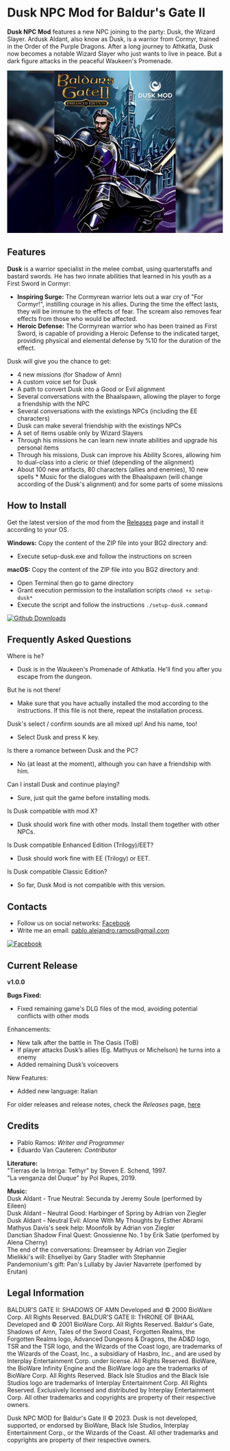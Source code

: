 # Dusk NPC Mod for Baldur's Gate II

**Dusk NPC Mod** features a new NPC joining to the party: Dusk, the Wizard Slayer.
Ardusk Aldant, also know as Dusk, is a warrior from Cormyr, trained in the Order of the Purple Dragons. After a long journey to Athkatla, Dusk now becomes a notable Wizard Slayer who just wants to live in peace. But a dark figure attacks in the peaceful Waukeen's Promenade.

<p align="center">
    <img src="docs/images/screenshots/screenshot_11.jpg?raw=true" width="820">
</p>

## Features

**Dusk** is a warrior specialist in the melee combat, using quarterstaffs and bastard swords. He has two innate abilities that learned in his youth as a First Sword in Cormyr:

- **Inspiring Surge:** The Cormyrean warrior lets out a war cry of "For Cormyr!", instilling courage in his allies. During the time the effect lasts, they will be immune to the effects of fear. The scream also removes fear effects from those who would be affected.
- **Heroic Defense:** The Cormyrean warrior who has been trained as First Sword, is capable of providing a Heroic Defense to the indicated target, providing physical and elemental defense by %10 for the duration of the effect.

Dusk will give you the chance to get:
- 4 new missions (for Shadow of Amn)
- A custom voice set for Dusk
- A path to convert Dusk into a Good or Evil alignment
- Several conversations with the Bhaalspawn, allowing the player to forge a friendship with the NPC
- Several conversations with the existings NPCs (including the EE characters)
- Dusk can make several friendship with the existings NPCs
- A set of items usable only by Wizard Slayers
- Through his missions he can learn new innate abilities and upgrade his personal items
- Through his missions, Dusk can improve his Ability Scores, allowing him to dual-class into a cleric or thief (depending of the alignment)
- About 100 new artifacts, 80 characters (allies and enemies), 10 new spells \* Music for the dialogues with the Bhaalspawn (will change according of the Dusk's alignment) and for some parts of some missions

## How to Install
Get the latest version of the mod from the [Releases](https://github.com/RamosPabloA/NPC_Dusk_MOD/releases "Releases") page and install it according to your OS.

**Windows:**
Copy the content of the ZIP file into your BG2 directory and:
- Execute setup-dusk.exe and follow the instructions on screen

**macOS:**
Copy the content of the ZIP file into you BG2 directory and:
- Open Terminal then go to game directory
- Grant execution permission to the installation scripts `chmod +x setup-dusk*`
- Execute the script and follow the instructions `./setup-dusk.command`

[![Github Downloads](https://img.shields.io/github/downloads/RamosPabloA/NPC_Dusk_MOD/total.svg)](https://github.com/RamosPabloA/NPC_Dusk_MOD/releases)

## Frequently Asked Questions

Where is he?
- Dusk is in the Waukeen's Promenade of Athkatla. He'll find you after you escape from the dungeon.

But he is not there!
- Make sure that you have actually installed the mod according to the instructions. If this file is not there, repeat the installation process.

Dusk's select / confirm sounds are all mixed up! And his name, too!
- Select Dusk and press K key.

Is there a romance between Dusk and the PC?
- No (at least at the moment), although you can have a friendship with him.

Can I install Dusk and continue playing?
- Sure, just quit the game before installing mods.

Is Dusk compatible with mod X?
- Dusk should work fine with other mods. Install them together with other NPCs.

Is Dusk compatible Enhanced Edition (Trilogy)/EET?
- Dusk should work fine with EE (Trilogy) or EET.

Is Dusk compatible Classic Edition?
- So far, Dusk Mod is not compatible with this version.

## Contacts

- Follow us on social networks: [Facebook](https://www.facebook.com/bg2duskmod "Facebook")
- Write me an email: pablo.alejandro.ramos@gmail.com 

[![Facebook](https://img.shields.io/badge/Facebook-blue.svg)](https://www.facebook.com/bg2duskmod)

## Current Release

**v1.0.0**

**Bugs Fixed:**

- Fixed remaining game's DLG files of the mod, avoiding potential conflicts with other mods

Enhancements:

- New talk after the battle in The Oasis (ToB)
- If player attacks Dusk’s allies (Eg. Mathyus or Michelson) he turns into a enemy
- Added remaining Dusk’s voiceovers

New Features:

- Added new language: Italian

For older releases and release notes, check the *Releases* page, [here](https://github.com/RamosPabloA/NPC_Dusk_MOD/releases/ "here")

## Credits

- Pablo Ramos: *Writer and Programmer*
- Eduardo Van Cauteren: *Contributor*

**Literature:**  
"Tierras de la Intriga: Tethyr" by Steven E. Schend, 1997.  
"La venganza del Duque" by Pol Rupes, 2019.

**Music:**  
Dusk Aldant - True Neutral: Secunda by Jeremy Soule (performed by Eileen)  
Dusk Aldant - Neutral Good: Harbinger of Spring by Adrian von Ziegler  
Dusk Aldant - Neutral Evil: Alone With My Thoughts by Esther Abrami  
Mathyus Davis's seek help: Moonfolk by Adrian von Ziegler  
Danctian Shadow Final Quest: Gnossienne No. 1 by Erik Satie (perfomed by Alena Cherny)  
The end of the conversations: Dreamseer by Adrian von Ziegler  
Mielikki's will: Ehsellyei by Gary Stadler with Stephannie  
Pandemonium's gift: Pan's Lullaby by Javier Navarrete (perfomed by Erutan)  

## Legal Information

BALDUR'S GATE II: SHADOWS OF AMN Developed and © 2000 BioWare Corp. All Rights
Reserved. BALDUR'S GATE II: THRONE OF BHAAL Developed and © 2001 BioWare
Corp. All Rights Reserved. Baldur's Gate, Shadows of Amn, Tales of the Sword
Coast, Forgotten Realms, the Forgotten Realms logo, Advanced Dungeons & Dragons,
the AD&D logo, TSR and the TSR logo, and the Wizards of the Coast logo, are
trademarks of the Wizards of the Coast, Inc., a subsidiary of Hasbro, Inc., and
are used by Interplay Entertainment Corp. under license. All Rights Reserved.
BioWare, the BioWare Infinity Engine and the BioWare logo are the trademarks of
BioWare Corp. All Rights Reserved. Black Isle Studios and the Black Isle Studios
logo are trademarks of Interplay Entertainment Corp. All Rights Reserved.
Exclusively licensed and distributed by Interplay Entertainment Corp. All other
trademarks and copyrights are property of their respective owners.

Dusk NPC MOD for Baldur's Gate II © 2023. Dusk is not
developed, supported, or endorsed by BioWare, Black Isle Studios, Interplay
Entertainment Corp., or the Wizards of the Coast. All other trademarks and
copyrights are property of their respective owners.
